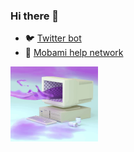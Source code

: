 ### Hi there 👋
 
- 🐦 [Twitter bot] 
- 🧣 [Mobami help network]

<img src="https://raw.githubusercontent.com/Steve0929/Steve0929/master/pc.gif"  width="140px" height="120px" >

[Twitter bot]: https://twitter.com/SomeBitBot
[Mobami help network]: https://mobami.tech
<!--
**Steve0929/Steve0929** is a ✨ _special_ ✨ repository because its `README.md` (this file) appears on your GitHub profile.

Here are some ideas to get you started:

- 🔭 I’m currently working on ...
- 🌱 I’m currently learning ...
- 👯 I’m looking to collaborate on ...
- 🤔 I’m looking for help with ...
- 💬 Ask me about ...
- 📫 How to reach me: ...
- 😄 Pronouns: ...
- ⚡ Fun fact: ...
-->
